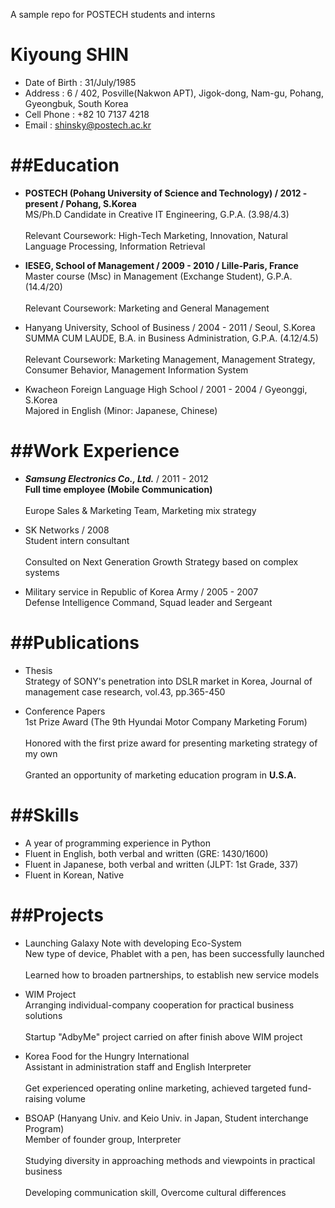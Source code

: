 A sample repo for POSTECH students and interns

# Kiyoung SHIN

- Date of Birth : 31/July/1985
- Address : 6 / 402, Posville(Nakwon APT), Jigok-dong, Nam-gu, Pohang, Gyeongbuk, South Korea
- Cell Phone : +82 10 7137 4218
- Email : shinsky@postech.ac.kr


##Education
========

- **POSTECH (Pohang University of Science and Technology) / 2012 - present / Pohang, S.Korea**
<br>   MS/Ph.D Candidate in Creative IT Engineering, G.P.A. (3.98/4.3) </br>
<br>   Relevant Coursework: High-Tech Marketing, Innovation, Natural Language Processing, Information Retrieval </br>

- **IESEG, School of Management / 2009 - 2010 / Lille-Paris, France**
<br>   Master course (Msc) in Management (Exchange Student), G.P.A. (14.4/20) </br>
<br>   Relevant Coursework: Marketing and General Management </br>

- Hanyang University, School of Business / 2004 - 2011 / Seoul, S.Korea
<br>   SUMMA CUM LAUDE, B.A. in Business Administration, G.P.A. (4.12/4.5) </br>
<br>   Relevant Coursework: Marketing Management, Management Strategy, Consumer Behavior, Management Information System </br>

- Kwacheon Foreign Language High School / 2001 - 2004 / Gyeonggi, S.Korea
<br>   Majored in English (Minor: Japanese, Chinese) </br>


##Work Experience
==============

- **_Samsung Electronics Co., Ltd._** / 2011 - 2012
<br>   **Full time employee (Mobile Communication)** </br>
<br>   Europe Sales & Marketing Team, Marketing mix strategy </br>

- SK Networks / 2008
<br>   Student intern consultant </br>
<br>   Consulted on Next Generation Growth Strategy based on complex systems </br>

- Military service in Republic of Korea Army / 2005 - 2007
<br>   Defense Intelligence Command, Squad leader and Sergeant </br>


##Publications
==========

- Thesis
<br> Strategy of SONY's penetration into DSLR market in Korea, Journal of management case research, vol.43, pp.365-450  </br>

- Conference Papers
<br> 1st Prize Award (The 9th Hyundai Motor Company Marketing Forum) </br>
<br>   Honored with the first prize award for presenting marketing strategy of my own </br>
<br>   Granted an opportunity of marketing education program in **U.S.A.**  </br>

##Skills
====

- A year of programming experience in Python </br>
- Fluent in English, both verbal and written (GRE: 1430/1600) </br>
- Fluent in Japanese, both verbal and written (JLPT: 1st Grade, 337) </br>
- Fluent in Korean, Native </br>


##Projects
=======

- Launching Galaxy Note with developing Eco-System
<br>   New type of device, Phablet with a pen, has been successfully launched  </br>
<br>   Learned how to broaden partnerships, to establish new service models </br>

- WIM Project
<br>   Arranging individual-company cooperation for practical business solutions </br>
<br>   Startup "AdbyMe" project carried on after finish above WIM project </br>

- Korea Food for the Hungry International
<br>   Assistant in administration staff and English Interpreter </br>
<br>   Get experienced operating online marketing, achieved targeted fund-raising volume </br>

- BSOAP (Hanyang Univ. and Keio Univ. in Japan, Student interchange Program)
<br> Member of founder group, Interpreter </br>
<br>   Studying diversity in approaching methods and viewpoints in practical business  </br>
<br>   Developing communication skill, Overcome cultural differences </br>
